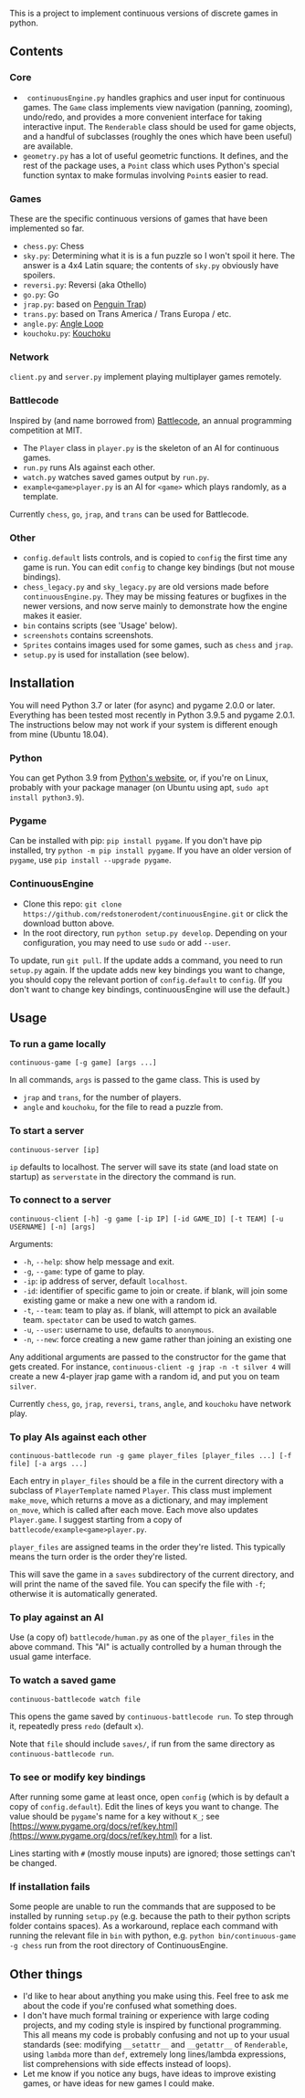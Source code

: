 This is a project to implement continuous versions of discrete games in python.


## Contents

### Core

* ` continuousEngine.py` handles graphics and user input for continuous games. The `Game` class implements view navigation (panning, zooming), undo/redo, and provides a more convenient interface for taking interactive input. The `Renderable` class should be used for game objects, and a handful of subclasses (roughly the ones which have been useful) are available.
* `geometry.py` has a lot of useful geometric functions. It defines, and the rest of the package uses, a `Point` class which uses Python's special function syntax to make formulas involving `Point`s easier to read.

### Games

These are the specific continuous versions of games that have been implemented so far.

* `chess.py`: Chess
* `sky.py`: Determining what it is is a fun puzzle so I won't spoil it here. The answer is a 4x4 Latin square; the contents of `sky.py` obviously have spoilers.
* `reversi.py`: Reversi (aka Othello)
* `go.py`: Go
* `jrap.py`:  based on [Penguin Trap](https://boardgamegeek.com/boardgame/225981/penguin-trap))
* `trans.py`: based on Trans America / Trans Europa / etc.
* `angle.py`: [Angle Loop](https://puzz.link/rules.html?angleloop)
* `kouchoku.py`: [Kouchoku](https://puzz.link/rules.html?kouchoku)

### Network

`client.py` and `server.py` implement playing multiplayer games remotely.

### Battlecode

Inspired by (and name borrowed from) [Battlecode](https://battlecode.org/), an annual programming competition at MIT.

* The `Player` class in `player.py` is the skeleton of an AI for continuous games.
* `run.py` runs AIs against each other.
* `watch.py` watches saved games output by `run.py`.
* `example<game>player.py` is an AI for `<game>` which plays randomly, as a template.

Currently `chess`, `go`, `jrap`, and `trans` can be used for Battlecode.

### Other

* `config.default` lists controls, and is copied to `config` the first time any game is run. You can edit `config` to change key bindings (but not mouse bindings).
* `chess_legacy.py` and `sky_legacy.py` are old versions made before `continuousEngine.py`. They may be missing features or bugfixes in the newer versions, and now serve mainly to demonstrate how the engine makes it easier.
* `bin` contains scripts (see 'Usage' below).
* `screenshots` contains screenshots.
* `Sprites` contains images used for some games, such as `chess` and `jrap`.
* `setup.py` is used for installation (see below).


## Installation

You will need Python 3.7 or later (for async) and pygame 2.0.0 or later. Everything has been tested most recently in Python 3.9.5 and pygame 2.0.1. The instructions below may not work if your system is different enough from mine (Ubuntu 18.04).

### Python

You can get Python 3.9 from [Python's website](https://www.python.org/), or, if you're on Linux, probably with your package manager (on Ubuntu using apt, `sudo apt install python3.9`).

### Pygame

Can be installed with pip: `pip install pygame`. If you don't have pip installed, try `python -m pip install pygame`. If you have an older version of `pygame`, use `pip install --upgrade pygame`.

### ContinuousEngine

* Clone this repo: `git clone https://github.com/redstonerodent/continuousEngine.git` or click the download button above.
* In the root directory, run `python setup.py develop`. Depending on your configuration, you may need to use `sudo` or add `--user`.

To update, run `git pull`. If the update adds a command, you need to run `setup.py` again. If the update adds new key bindings you want to change, you should copy the relevant portion of `config.default` to `config`. (If you don't want to change key bindings, continuousEngine will use the default.)


## Usage

### To run a game locally

`continuous-game [-g game] [args ...]`

In all commands, `args` is passed to the game class. This is used by
* `jrap` and `trans`, for the number of players.
* `angle` and `kouchoku`, for the file to read a puzzle from.

### To start a server

`continuous-server [ip]`

`ip` defaults to localhost. The server will save its state (and load state on startup) as `serverstate` in the directory the command is run.

### To connect to a server

`continuous-client [-h] -g game [-ip IP] [-id GAME_ID]
                        [-t TEAM] [-u USERNAME] [-n] [args]`

Arguments:

* `-h`, `--help`: show help message and exit.
* `-g`, `--game`: type of game to play.
* `-ip`: ip address of server, default `localhost`.
* `-id`: identifier of specific game to join or create. if blank, will join some existing game or make a new one with a random id.
* `-t`, `--team`: team to play as. if blank, will attempt to pick an available team. `spectator` can be used to watch games.
* `-u`, `--user`: username to use, defaults to `anonymous`.
* `-n`, `--new`: force creating a new game rather than joining an existing one

Any additional arguments are passed to the constructor for the game that gets created. For instance, `continuous-client -g jrap -n -t silver 4` will create a new 4-player jrap game with a random id, and put you on team `silver`.

Currently `chess`, `go`, `jrap`, `reversi`, `trans`, `angle`, and `kouchoku` have network play.

### To play AIs against each other

`continuous-battlecode run -g game player_files [player_files ...] [-f file] [-a args ...]`


Each entry in `player_files` should be a file in the current directory with a subclass of `PlayerTemplate` named `Player`. This class must implement `make_move`, which returns a move as a dictionary, and may implement `on_move`, which is called after each move. Each move also updates `Player.game`. I suggest starting from a copy of `battlecode/example<game>player.py`.

`player_files` are assigned teams in the order they're listed. This typically means the turn order is the order they're listed.

This will save the game in a `saves` subdirectory of the current directory, and will print the name of the saved file. You can specify the file with `-f`; otherwise it is automatically generated.

### To play against an AI

Use (a copy of) `battlecode/human.py` as one of the `player_files` in the above command. This "AI" is actually controlled by a human through the usual game interface.

### To watch a saved game

`continuous-battlecode watch file`

This opens the game saved by `continuous-battlecode run`. To step through it, repeatedly press `redo` (default `x`).

Note that `file` should include `saves/`, if run from the same directory as `continuous-battlecode run`.

### To see or modify key bindings

After running some game at least once, open `config` (which is by default a copy of `config.default`). Edit the lines of keys you want to change. The value should be `pygame`'s name for a key without `K_`; see [https://www.pygame.org/docs/ref/key.html](https://www.pygame.org/docs/ref/key.html) for a list.

Lines starting with `#` (mostly mouse inputs) are ignored; those settings can't be changed.

### If installation fails

Some people are unable to run the commands that are supposed to be installed by running `setup.py` (e.g. because the path to their python scripts folder contains spaces). As a workaround, replace each command with running the relevant file in `bin` with python, e.g. `python bin/continuous-game -g chess` run from the root directory of ContinuousEngine.

## Other things

* I'd like to hear about anything you make using this. Feel free to ask me about the code if you're confused what something does.
* I don't have much formal training or experience with large coding projects, and my coding style is inspired by functional programming. This all means my code is probably confusing and not up to your usual standards (see: modifying `__setattr__` and `__getattr__` of `Renderable`, using `lambda` more than `def`, extremely long lines/lambda expressions, list comprehensions with side effects instead of loops).
* Let me know if you notice any bugs, have ideas to improve existing games, or have ideas for new games I could make.
